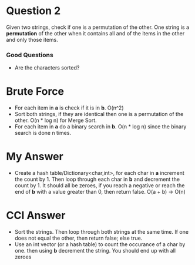 ﻿# Question 2
Given two strings, check if one is a permutation of the other. One string is a __permutation__ of the other when it contains all and of the items in the other and only those items.

### Good Questions
* Are the characters sorted?

# Brute Force
* For each item in __a__ is check if it is in __b__. O(n^2)
* Sort both strings, if they are identical then one is a permutation of the other. O(n * log n) for Merge Sort.
* For each item in __a__ do a binary search in __b__. O(n * log n) since the binary search is done n times.

# My Answer
* Create a hash table/Dictionary<char,int>, for each char in __a__ increment the count by 1. Then loop through each char in __b__ and decrement the count by 1. It should all be zeroes, if you reach a negative or reach the end of __b__ with a value greater than 0, then return false. O(a + b) -> O(n) 

# CCI Answer
* Sort the strings. Then loop through both strings at the same time. If one does not equal the other, then return false; else true.
* Use an int vector (or a hash table) to count the occurance of a char by one. then using __b__ decrement the string. You should end up with all zeroes

